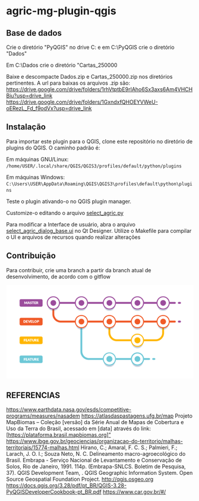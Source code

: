 # agric-mg-plugin-qgis

## Base de dados
Crie o diretório "PyQGIS" no drive C: e em C:\PyQGIS crie o diretório "Dados"

Em C:\Dados crie o diretório "Cartas_250000

Baixe e descompacte Dados.zip e Cartas_250000.zip nos diretórios pertinentes.
A url para baixas os arquivos .zip são:
https://drive.google.com/drive/folders/1rhVtptbE9rIAho6Sx3axs6Am4VHCHBiu?usp=drive_link
https://drive.google.com/drive/folders/1GxndxfQHOEYVWeU-oERezL_Fd_f9odVx?usp=drive_link

## Instalação
Para importar este plugin para o QGIS, clone este repositório no diretório de plugins do QGIS. O caminho padrão é:

Em máquinas GNU/Linux: 
`/home/USER/.local/share/QGIS/QGIS3/profiles/default/python/plugins`

Em máquinas Windows: `C:\Users\USER\AppData\Roaming\QGIS\QGIS3\profiles\default\python\plugins`

Teste o plugin ativando-o no QGIS plugin manager.

Customize-o editando o arquivo [select_agric.py](select_agric.py)

Para modificar a Interface de usuário, abra o arquivo [select_agric_dialog_base.ui](select_agric_dialog_base.ui) no Qt Designer. Utilize o Makefile para compilar o UI e arquivos de recursos quando realizar alterações

## Contribuição
Para contribuir, crie uma branch a partir da branch atual de desenvolvimento, de acordo com o gitflow

![alt text](./resources/gitflow.webp "GitFlow")

## REFERENCIAS
https://www.earthdata.nasa.gov/esds/competitive-programs/measures/nasadem
https://atlasdaspastagens.ufg.br/map
Projeto MapBiomas – Coleção [versão] da Série Anual de Mapas de Cobertura e Uso da Terra do Brasil, acessado em [data] através do link: [https://plataforma.brasil.mapbiomas.org]”
https://www.ibge.gov.br/geociencias/organizacao-do-territorio/malhas-territoriais/15774-malhas.html
Hirano, C.; Amaral, F. C. S.; Palmieri, F.; Larach, J. O. I.;  Souza Neto, N. C. Delineamento macro-agroecológico do Brasil. Embrapa - Serviço Nacional de Levantamento e Conservação de Solos, Rio de Janeiro, 1991. 114p. (Embrapa-SNLCS. Boletim de Pesquisa, 37).
QGIS Development Team, <YEAR>. QGIS Geographic Information System. Open Source Geospatial Foundation Project. http://qgis.osgeo.org
https://docs.qgis.org/3.28/pdf/pt_BR/QGIS-3.28-PyQGISDeveloperCookbook-pt_BR.pdf
https://www.car.gov.br/#/

